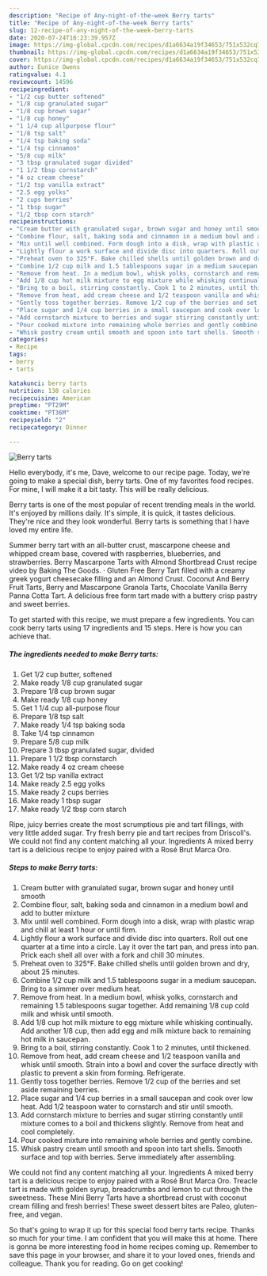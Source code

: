 ```yaml
---
description: "Recipe of Any-night-of-the-week Berry tarts"
title: "Recipe of Any-night-of-the-week Berry tarts"
slug: 12-recipe-of-any-night-of-the-week-berry-tarts
date: 2020-07-24T16:23:39.957Z
image: https://img-global.cpcdn.com/recipes/d1a6634a19f34653/751x532cq70/berry-tarts-recipe-main-photo.jpg
thumbnail: https://img-global.cpcdn.com/recipes/d1a6634a19f34653/751x532cq70/berry-tarts-recipe-main-photo.jpg
cover: https://img-global.cpcdn.com/recipes/d1a6634a19f34653/751x532cq70/berry-tarts-recipe-main-photo.jpg
author: Eunice Owens
ratingvalue: 4.1
reviewcount: 14596
recipeingredient:
- "1/2 cup butter softened"
- "1/8 cup granulated sugar"
- "1/8 cup brown sugar"
- "1/8 cup honey"
- "1 1/4 cup allpurpose flour"
- "1/8 tsp salt"
- "1/4 tsp baking soda"
- "1/4 tsp cinnamon"
- "5/8 cup milk"
- "3 tbsp granulated sugar divided"
- "1 1/2 tbsp cornstarch"
- "4 oz cream cheese"
- "1/2 tsp vanilla extract"
- "2.5 egg yolks"
- "2 cups berries"
- "1 tbsp sugar"
- "1/2 tbsp corn starch"
recipeinstructions:
- "Cream butter with granulated sugar, brown sugar and honey until smooth"
- "Combine flour, salt, baking soda and cinnamon in a medium bowl and add to butter mixture"
- "Mix until well combined. Form dough into a disk, wrap with plastic wrap and chill at least 1 hour or until firm."
- "Lightly flour a work surface and divide disc into quarters. Roll out one quarter at a time into a circle. Lay it over the tart pan, and press into pan. Prick each shell all over with a fork and chill 30 minutes."
- "Preheat oven to 325°F. Bake chilled shells until golden brown and dry, about 25 minutes."
- "Combine 1/2 cup milk and 1.5 tablespoons sugar in a medium saucepan. Bring to a simmer over medium heat."
- "Remove from heat. In a medium bowl, whisk yolks, cornstarch and remaining 1.5 tablespoons sugar together. Add remaining 1/8 cup cold milk and whisk until smooth."
- "Add 1/8 cup hot milk mixture to egg mixture while whisking continually. Add another 1/8 cup, then add egg and milk mixture back to remaining hot milk in saucepan."
- "Bring to a boil, stirring constantly. Cook 1 to 2 minutes, until thickened."
- "Remove from heat, add cream cheese and 1/2 teaspoon vanilla and whisk until smooth. Strain into a bowl and cover the surface directly with plastic to prevent a skin from forming. Refrigerate."
- "Gently toss together berries. Remove 1/2 cup of the berries and set aside remaining berries."
- "Place sugar and 1/4 cup berries in a small saucepan and cook over low heat. Add 1/2 teaspoon water to cornstarch and stir until smooth."
- "Add cornstarch mixture to berries and sugar stirring constantly until mixture comes to a boil and thickens slightly. Remove from heat and cool completely."
- "Pour cooked mixture into remaining whole berries and gently combine."
- "Whisk pastry cream until smooth and spoon into tart shells. Smooth surface and top with berries. Serve immediately after assembling."
categories:
- Recipe
tags:
- berry
- tarts

katakunci: berry tarts 
nutrition: 138 calories
recipecuisine: American
preptime: "PT29M"
cooktime: "PT36M"
recipeyield: "2"
recipecategory: Dinner

---
```



![Berry tarts](https://img-global.cpcdn.com/recipes/d1a6634a19f34653/751x532cq70/berry-tarts-recipe-main-photo.jpg)

Hello everybody, it's me, Dave, welcome to our recipe page. Today, we're going to make a special dish, berry tarts. One of my favorites food recipes. For mine, I will make it a bit tasty. This will be really delicious.

Berry tarts is one of the most popular of recent trending meals in the world. It's enjoyed by millions daily. It's simple, it is quick, it tastes delicious. They're nice and they look wonderful. Berry tarts is something that I have loved my entire life.

Summer berry tart with an all-butter crust, mascarpone cheese and whipped cream base, covered with raspberries, blueberries, and strawberries. Berry Mascarpone Tarts with Almond Shortbread Crust recipe video by Baking The Goods. · Gluten Free Berry Tart filled with a creamy greek yogurt cheesecake filling and an Almond Crust. Coconut And Berry Fruit Tarts, Berry and Mascarpone Granola Tarts, Chocolate Vanilla Berry Panna Cotta Tart. A delicious free form tart made with a buttery crisp pastry and sweet berries.


To get started with this recipe, we must prepare a few ingredients. You can cook berry tarts using 17 ingredients and 15 steps. Here is how you can achieve that.

<!--inarticleads1-->

##### The ingredients needed to make Berry tarts:

1. Get 1/2 cup butter, softened
1. Make ready 1/8 cup granulated sugar
1. Prepare 1/8 cup brown sugar
1. Make ready 1/8 cup honey
1. Get 1 1/4 cup all-purpose flour
1. Prepare 1/8 tsp salt
1. Make ready 1/4 tsp baking soda
1. Take 1/4 tsp cinnamon
1. Prepare 5/8 cup milk
1. Prepare 3 tbsp granulated sugar, divided
1. Prepare 1 1/2 tbsp cornstarch
1. Make ready 4 oz cream cheese
1. Get 1/2 tsp vanilla extract
1. Make ready 2.5 egg yolks
1. Make ready 2 cups berries
1. Make ready 1 tbsp sugar
1. Make ready 1/2 tbsp corn starch


Ripe, juicy berries create the most scrumptious pie and tart fillings, with very little added sugar. Try fresh berry pie and tart recipes from Driscoll&#39;s. We could not find any content matching all your. Ingredients A mixed berry tart is a delicious recipe to enjoy paired with a Rosé Brut Marca Oro. 

<!--inarticleads2-->

##### Steps to make Berry tarts:

1. Cream butter with granulated sugar, brown sugar and honey until smooth
1. Combine flour, salt, baking soda and cinnamon in a medium bowl and add to butter mixture
1. Mix until well combined. Form dough into a disk, wrap with plastic wrap and chill at least 1 hour or until firm.
1. Lightly flour a work surface and divide disc into quarters. Roll out one quarter at a time into a circle. Lay it over the tart pan, and press into pan. Prick each shell all over with a fork and chill 30 minutes.
1. Preheat oven to 325°F. Bake chilled shells until golden brown and dry, about 25 minutes.
1. Combine 1/2 cup milk and 1.5 tablespoons sugar in a medium saucepan. Bring to a simmer over medium heat.
1. Remove from heat. In a medium bowl, whisk yolks, cornstarch and remaining 1.5 tablespoons sugar together. Add remaining 1/8 cup cold milk and whisk until smooth.
1. Add 1/8 cup hot milk mixture to egg mixture while whisking continually. Add another 1/8 cup, then add egg and milk mixture back to remaining hot milk in saucepan.
1. Bring to a boil, stirring constantly. Cook 1 to 2 minutes, until thickened.
1. Remove from heat, add cream cheese and 1/2 teaspoon vanilla and whisk until smooth. Strain into a bowl and cover the surface directly with plastic to prevent a skin from forming. Refrigerate.
1. Gently toss together berries. Remove 1/2 cup of the berries and set aside remaining berries.
1. Place sugar and 1/4 cup berries in a small saucepan and cook over low heat. Add 1/2 teaspoon water to cornstarch and stir until smooth.
1. Add cornstarch mixture to berries and sugar stirring constantly until mixture comes to a boil and thickens slightly. Remove from heat and cool completely.
1. Pour cooked mixture into remaining whole berries and gently combine.
1. Whisk pastry cream until smooth and spoon into tart shells. Smooth surface and top with berries. Serve immediately after assembling.


We could not find any content matching all your. Ingredients A mixed berry tart is a delicious recipe to enjoy paired with a Rosé Brut Marca Oro. Treacle tart is made with golden syrup, breadcrumbs and lemon to cut through the sweetness. These Mini Berry Tarts have a shortbread crust with coconut cream filling and fresh berries! These sweet dessert bites are Paleo, gluten-free, and vegan. 

So that's going to wrap it up for this special food berry tarts recipe. Thanks so much for your time. I am confident that you will make this at home. There is gonna be more interesting food in home recipes coming up. Remember to save this page in your browser, and share it to your loved ones, friends and colleague. Thank you for reading. Go on get cooking!
